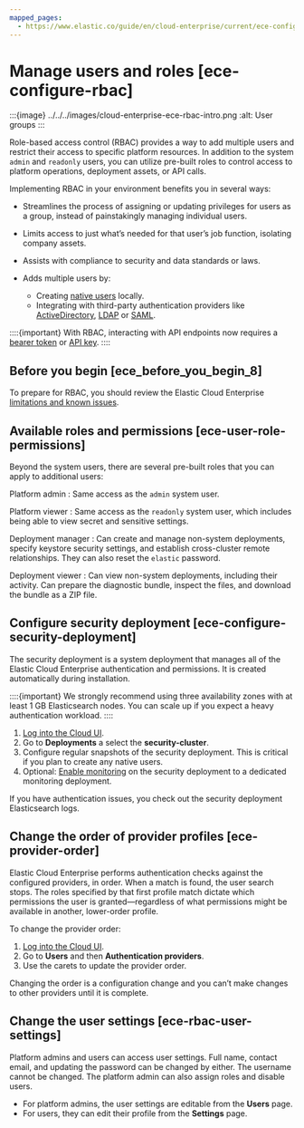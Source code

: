 ```yaml
---
mapped_pages:
  - https://www.elastic.co/guide/en/cloud-enterprise/current/ece-configure-rbac.html
---
```


# Manage users and roles [ece-configure-rbac]

:::{image} ../../../images/cloud-enterprise-ece-rbac-intro.png
:alt: User groups
:::

Role-based access control (RBAC) provides a way to add multiple users and restrict their access to specific platform resources. In addition to the system `admin` and `readonly` users, you can utilize pre-built roles to control access to platform operations, deployment assets, or API calls.

Implementing RBAC in your environment benefits you in several ways:

* Streamlines the process of assigning or updating privileges for users as a group, instead of painstakingly managing individual users.
* Limits access to just what’s needed for that user’s job function, isolating company assets.
* Assists with compliance to security and data standards or laws.
* Adds multiple users by:

    * Creating [native users](native-user-authentication.md) locally.
    * Integrating with third-party authentication providers like [ActiveDirectory](active-directory.md), [LDAP](ldap.md) or [SAML](saml.md).


::::{important}
With RBAC, interacting with API endpoints now requires a [bearer token](cloud://docs/reference/cloud/cloud-enterprise/ece-api-command-line.md) or [API key](../../api-keys/elastic-cloud-enterprise-api-keys.md#ece-api-keys).
::::



## Before you begin [ece_before_you_begin_8]

To prepare for RBAC, you should review the Elastic Cloud Enterprise [limitations and known issues](cloud://docs/release-notes/known-issues/cloud-enterprise.md).


## Available roles and permissions [ece-user-role-permissions]

Beyond the system users, there are several pre-built roles that you can apply to additional users:

Platform admin
:   Same access as the `admin` system user.

Platform viewer
:   Same access as the `readonly` system user, which includes being able to view secret and sensitive settings.

Deployment manager
:   Can create and manage non-system deployments, specify keystore security settings, and establish cross-cluster remote relationships. They can also reset the `elastic` password.

Deployment viewer
:   Can view non-system deployments, including their activity. Can prepare the diagnostic bundle, inspect the files, and download the bundle as a ZIP file.


## Configure security deployment [ece-configure-security-deployment]

The security deployment is a system deployment that manages all of the Elastic Cloud Enterprise authentication and permissions. It is created automatically during installation.

::::{important}
We strongly recommend using three availability zones with at least 1 GB Elasticsearch nodes. You can scale up if you expect a heavy authentication workload.
::::


1. [Log into the Cloud UI](../../deploy/cloud-enterprise/log-into-cloud-ui.md).
2. Go to **Deployments** a select the **security-cluster**.
3. Configure regular snapshots of the security deployment. This is critical if you plan to create any native users.
4. Optional: [Enable monitoring](../../monitor/stack-monitoring/ece-stack-monitoring.md) on the security deployment to a dedicated monitoring deployment.

If you have authentication issues, you check out the security deployment Elasticsearch logs.


## Change the order of provider profiles [ece-provider-order]

Elastic Cloud Enterprise performs authentication checks against the configured providers, in order. When a match is found, the user search stops. The roles specified by that first profile match dictate which permissions the user is granted—​regardless of what permissions might be available in another, lower-order profile.

To change the provider order:

1. [Log into the Cloud UI](../../deploy/cloud-enterprise/log-into-cloud-ui.md).
2. Go to **Users** and then **Authentication providers**.
3. Use the carets to update the provider order.

Changing the order is a configuration change and you can’t make changes to other providers until it is complete.


## Change the user settings [ece-rbac-user-settings]

Platform admins and users can access user settings. Full name, contact email, and updating the password can be changed by either. The username cannot be changed. The platform admin can also assign roles and disable users.

* For platform admins, the user settings are editable from the **Users** page.
* For users, they can edit their profile from the **Settings** page.





